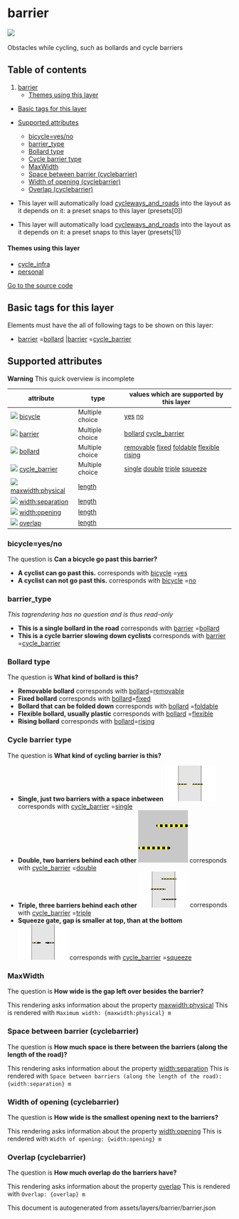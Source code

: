 barrier
=========



<img src='https://mapcomplete.osm.be/./assets/layers/barrier/barrier.svg' height="100px"> 

Obstacles while cycling, such as bollards and cycle barriers

## Table of contents

1. [barrier](#barrier)
    * [Themes using this layer](#themes-using-this-layer)

- [Basic tags for this layer](#basic-tags-for-this-layer)
- [Supported attributes](#supported-attributes)
    + [bicycle=yes/no](#bicycle=yesno)
    + [barrier_type](#barrier_type)
    + [Bollard type](#bollard-type)
    + [Cycle barrier type](#cycle-barrier-type)
    + [MaxWidth](#maxwidth)
    + [Space between barrier (cyclebarrier)](#space-between-barrier-(cyclebarrier))
    + [Width of opening (cyclebarrier)](#width-of-opening-(cyclebarrier))
    + [Overlap (cyclebarrier)](#overlap-(cyclebarrier))


- This layer will automatically load  [cycleways_and_roads](./cycleways_and_roads.md)  into the layout as it depends on
  it:  a preset snaps to this layer (presets[0])
- This layer will automatically load  [cycleways_and_roads](./cycleways_and_roads.md)  into the layout as it depends on
  it:  a preset snaps to this layer (presets[1])

#### Themes using this layer

- [cycle_infra](https://mapcomplete.osm.be/cycle_infra)
- [personal](https://mapcomplete.osm.be/personal)

[Go to the source code](../assets/layers/barrier/barrier.json)



Basic tags for this layer
---------------------------



Elements must have the all of following tags to be shown on this layer:

- <a href='https://wiki.openstreetmap.org/wiki/Key:barrier' target='_blank'>barrier</a>
  =<a href='https://wiki.openstreetmap.org/wiki/Tag:barrier%3Dbollard' target='_blank'>bollard</a>
  |<a href='https://wiki.openstreetmap.org/wiki/Key:barrier' target='_blank'>barrier</a>
  =<a href='https://wiki.openstreetmap.org/wiki/Tag:barrier%3Dcycle_barrier' target='_blank'>cycle_barrier</a>

Supported attributes
----------------------



**Warning** This quick overview is incomplete

attribute | type | values which are supported by this layer
----------- | ------ | ------------------------------------------
[<img src='https://mapcomplete.osm.be/assets/svg/statistics.svg' height='18px'>](https://taginfo.openstreetmap.org/keys/bicycle#values) [bicycle](https://wiki.openstreetmap.org/wiki/Key:bicycle) | Multiple choice | [yes](https://wiki.openstreetmap.org/wiki/Tag:bicycle%3Dyes) [no](https://wiki.openstreetmap.org/wiki/Tag:bicycle%3Dno)
[<img src='https://mapcomplete.osm.be/assets/svg/statistics.svg' height='18px'>](https://taginfo.openstreetmap.org/keys/barrier#values) [barrier](https://wiki.openstreetmap.org/wiki/Key:barrier) | Multiple choice | [bollard](https://wiki.openstreetmap.org/wiki/Tag:barrier%3Dbollard) [cycle_barrier](https://wiki.openstreetmap.org/wiki/Tag:barrier%3Dcycle_barrier)
[<img src='https://mapcomplete.osm.be/assets/svg/statistics.svg' height='18px'>](https://taginfo.openstreetmap.org/keys/bollard#values) [bollard](https://wiki.openstreetmap.org/wiki/Key:bollard) | Multiple choice | [removable](https://wiki.openstreetmap.org/wiki/Tag:bollard%3Dremovable) [fixed](https://wiki.openstreetmap.org/wiki/Tag:bollard%3Dfixed) [foldable](https://wiki.openstreetmap.org/wiki/Tag:bollard%3Dfoldable) [flexible](https://wiki.openstreetmap.org/wiki/Tag:bollard%3Dflexible) [rising](https://wiki.openstreetmap.org/wiki/Tag:bollard%3Drising)
[<img src='https://mapcomplete.osm.be/assets/svg/statistics.svg' height='18px'>](https://taginfo.openstreetmap.org/keys/cycle_barrier#values) [cycle_barrier](https://wiki.openstreetmap.org/wiki/Key:cycle_barrier) | Multiple choice | [single](https://wiki.openstreetmap.org/wiki/Tag:cycle_barrier%3Dsingle) [double](https://wiki.openstreetmap.org/wiki/Tag:cycle_barrier%3Ddouble) [triple](https://wiki.openstreetmap.org/wiki/Tag:cycle_barrier%3Dtriple) [squeeze](https://wiki.openstreetmap.org/wiki/Tag:cycle_barrier%3Dsqueeze)
[<img src='https://mapcomplete.osm.be/assets/svg/statistics.svg' height='18px'>](https://taginfo.openstreetmap.org/keys/maxwidth:physical#values) [maxwidth:physical](https://wiki.openstreetmap.org/wiki/Key:maxwidth:physical) | [length](../SpecialInputElements.md#length) |
[<img src='https://mapcomplete.osm.be/assets/svg/statistics.svg' height='18px'>](https://taginfo.openstreetmap.org/keys/width:separation#values) [width:separation](https://wiki.openstreetmap.org/wiki/Key:width:separation) | [length](../SpecialInputElements.md#length) |
[<img src='https://mapcomplete.osm.be/assets/svg/statistics.svg' height='18px'>](https://taginfo.openstreetmap.org/keys/width:opening#values) [width:opening](https://wiki.openstreetmap.org/wiki/Key:width:opening) | [length](../SpecialInputElements.md#length) |
[<img src='https://mapcomplete.osm.be/assets/svg/statistics.svg' height='18px'>](https://taginfo.openstreetmap.org/keys/overlap#values) [overlap](https://wiki.openstreetmap.org/wiki/Key:overlap) | [length](../SpecialInputElements.md#length) |

### bicycle=yes/no

The question is **Can a bicycle go past this barrier?**

- **A cyclist can go past this.** corresponds
  with <a href='https://wiki.openstreetmap.org/wiki/Key:bicycle' target='_blank'>bicycle</a>
  =<a href='https://wiki.openstreetmap.org/wiki/Tag:bicycle%3Dyes' target='_blank'>yes</a>
- **A cyclist can not go past this.** corresponds
  with <a href='https://wiki.openstreetmap.org/wiki/Key:bicycle' target='_blank'>bicycle</a>
  =<a href='https://wiki.openstreetmap.org/wiki/Tag:bicycle%3Dno' target='_blank'>no</a>

### barrier_type

_This tagrendering has no question and is thus read-only_

- **This is a single bollard in the road** corresponds
  with <a href='https://wiki.openstreetmap.org/wiki/Key:barrier' target='_blank'>barrier</a>
  =<a href='https://wiki.openstreetmap.org/wiki/Tag:barrier%3Dbollard' target='_blank'>bollard</a>
- **This is a cycle barrier slowing down cyclists** corresponds
  with <a href='https://wiki.openstreetmap.org/wiki/Key:barrier' target='_blank'>barrier</a>
  =<a href='https://wiki.openstreetmap.org/wiki/Tag:barrier%3Dcycle_barrier' target='_blank'>cycle_barrier</a>

### Bollard type

The question is **What kind of bollard is this?**

- **Removable bollard** corresponds with <a href='https://wiki.openstreetmap.org/wiki/Key:bollard' target='_blank'>
  bollard</a>=<a href='https://wiki.openstreetmap.org/wiki/Tag:bollard%3Dremovable' target='_blank'>removable</a>
- **Fixed bollard** corresponds with <a href='https://wiki.openstreetmap.org/wiki/Key:bollard' target='_blank'>
  bollard</a>=<a href='https://wiki.openstreetmap.org/wiki/Tag:bollard%3Dfixed' target='_blank'>fixed</a>
- **Bollard that can be folded down** corresponds
  with <a href='https://wiki.openstreetmap.org/wiki/Key:bollard' target='_blank'>bollard</a>
  =<a href='https://wiki.openstreetmap.org/wiki/Tag:bollard%3Dfoldable' target='_blank'>foldable</a>
- **Flexible bollard, usually plastic** corresponds
  with <a href='https://wiki.openstreetmap.org/wiki/Key:bollard' target='_blank'>bollard</a>
  =<a href='https://wiki.openstreetmap.org/wiki/Tag:bollard%3Dflexible' target='_blank'>flexible</a>
- **Rising bollard** corresponds with <a href='https://wiki.openstreetmap.org/wiki/Key:bollard' target='_blank'>
  bollard</a>=<a href='https://wiki.openstreetmap.org/wiki/Tag:bollard%3Drising' target='_blank'>rising</a>

### Cycle barrier type

The question is **What kind of cycling barrier is this?**

- **Single, just two barriers with a space
  inbetween <img src='./assets/themes/cycle_infra/Cycle_barrier_single.png' style='width:8em'>** corresponds
  with <a href='https://wiki.openstreetmap.org/wiki/Key:cycle_barrier' target='_blank'>cycle_barrier</a>
  =<a href='https://wiki.openstreetmap.org/wiki/Tag:cycle_barrier%3Dsingle' target='_blank'>single</a>
- **Double, two barriers behind each
  other <img src='./assets/themes/cycle_infra/Cycle_barrier_double.svg' style='width:8em'>** corresponds
  with <a href='https://wiki.openstreetmap.org/wiki/Key:cycle_barrier' target='_blank'>cycle_barrier</a>
  =<a href='https://wiki.openstreetmap.org/wiki/Tag:cycle_barrier%3Ddouble' target='_blank'>double</a>
- **Triple, three barriers behind each
  other <img src='./assets/themes/cycle_infra/Cycle_barrier_triple.png' style='width:8em'>** corresponds
  with <a href='https://wiki.openstreetmap.org/wiki/Key:cycle_barrier' target='_blank'>cycle_barrier</a>
  =<a href='https://wiki.openstreetmap.org/wiki/Tag:cycle_barrier%3Dtriple' target='_blank'>triple</a>
- **Squeeze gate, gap is smaller at top, than at the
  bottom <img src='./assets/themes/cycle_infra/Cycle_barrier_squeeze.png' style='width:8em'>** corresponds
  with <a href='https://wiki.openstreetmap.org/wiki/Key:cycle_barrier' target='_blank'>cycle_barrier</a>
  =<a href='https://wiki.openstreetmap.org/wiki/Tag:cycle_barrier%3Dsqueeze' target='_blank'>squeeze</a>

### MaxWidth

The question is **How wide is the gap left over besides the barrier?**

This rendering asks information about the
property  [maxwidth:physical](https://wiki.openstreetmap.org/wiki/Key:maxwidth:physical)
This is rendered with `Maximum width: {maxwidth:physical} m`

### Space between barrier (cyclebarrier)

The question is **How much space is there between the barriers (along the length of the road)?**

This rendering asks information about the
property  [width:separation](https://wiki.openstreetmap.org/wiki/Key:width:separation)
This is rendered with `Space between barriers (along the length of the road): {width:separation} m`

### Width of opening (cyclebarrier)

The question is **How wide is the smallest opening next to the barriers?**

This rendering asks information about the
property  [width:opening](https://wiki.openstreetmap.org/wiki/Key:width:opening)
This is rendered with `Width of opening: {width:opening} m`

### Overlap (cyclebarrier)

The question is **How much overlap do the barriers have?**

This rendering asks information about the property  [overlap](https://wiki.openstreetmap.org/wiki/Key:overlap)
This is rendered with `Overlap: {overlap} m`

This document is autogenerated from assets/layers/barrier/barrier.json